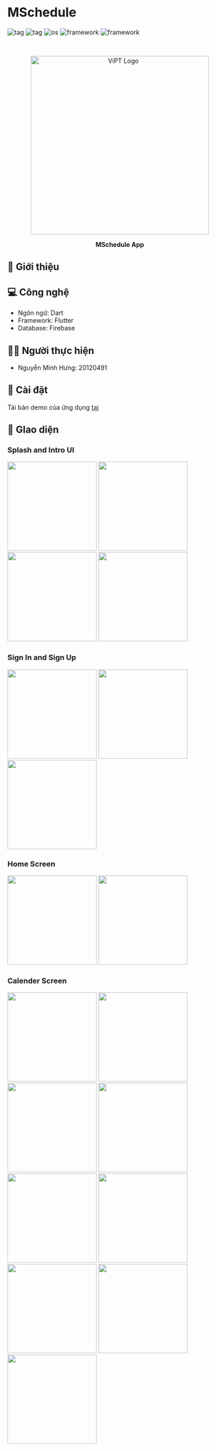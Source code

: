 # MSchedule
![tag](https://img.shields.io/badge/-workout-F44336)
![tag](https://img.shields.io/badge/-fitness-F44336)
![os](https://img.shields.io/badge/-android-32DE84)
![framework](https://img.shields.io/badge/-dart-2196F3)
![framework](https://img.shields.io/badge/-flutter-2196F3)

<br>

<p align="center">
 <img src="./assets/images/icon.png" alt="ViPT Logo" height = "400"></a>
</p>
<p align="center">
<b>MSchedule App</b>
<br/>
</p>

## 📄 Giới thiệu


## 💻 Công nghệ 
* Ngôn ngữ: Dart
* Framework: Flutter
* Database: Firebase

## 👨‍💻 Người thực hiện
* Nguyễn Minh Hưng: 20120491

## 🔧 Cài đặt
Tải bản demo của ứng dụng [tại](https://drive.google.com/file/d/1Q6uHuzpmWjfTnLM8-9dGC-BUri70H-Wr/view?usp=sharing)

## 📱 GIao diện

### Splash and Intro UI
<img width="200" src=".\UI\1.png"></a>
<img width="200" src=".\UI\2.png"></a>
<img width="200" src=".\UI\3.png"></a>
<img width="200" src=".\UI\4.png"></a>

### Sign In and Sign Up
<img width="200" src=".\UI\5.png"></a>
<img width="200" src=".\UI\6.png"></a>
<img width="200" src=".\UI\9.png"></a>

### Home Screen

<img width="200" src=".\UI\7.png"></a>
<img width="200" src=".\UI\8.png"></a>

### Calender Screen

<img width="200" src=".\UI\10.png"></a>
<img width="200" src=".\UI\11.png"></a>
<img width="200" src=".\UI\12.png"></a>
<img width="200" src=".\UI\13.png"></a>
<img width="200" src=".\UI\14.png"></a>
<img width="200" src=".\UI\15.png"></a>
<img width="200" src=".\UI\16.png"></a>
<img width="200" src=".\UI\17.png"></a>
<img width="200" src=".\UI\18.png"></a>




